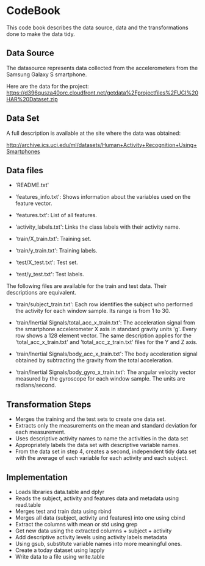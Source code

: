 # CodeBook

This code book describes the data source, data and the transformations done to make the data tidy.

## Data Source

The datasource represents data collected from the accelerometers from the Samsung Galaxy S smartphone. 

Here are the data for the project: https://d396qusza40orc.cloudfront.net/getdata%2Fprojectfiles%2FUCI%20HAR%20Dataset.zip



## Data Set

A full description is available at the site where the data was obtained:

http://archive.ics.uci.edu/ml/datasets/Human+Activity+Recognition+Using+Smartphones


## Data files

- 'README.txt'

- 'features_info.txt': Shows information about the variables used on the feature vector.

- 'features.txt': List of all features.

- 'activity_labels.txt': Links the class labels with their activity name.

- 'train/X_train.txt': Training set.

- 'train/y_train.txt': Training labels.

- 'test/X_test.txt': Test set.

- 'test/y_test.txt': Test labels.

The following files are available for the train and test data. Their descriptions are equivalent. 

- 'train/subject_train.txt': Each row identifies the subject who performed the activity for each window sample. Its range is from 1 to 30. 

- 'train/Inertial Signals/total_acc_x_train.txt': The acceleration signal from the smartphone accelerometer X axis in standard gravity units 'g'. Every row shows a 128 element vector. The same description applies for the 'total_acc_x_train.txt' and 'total_acc_z_train.txt' files for the Y and Z axis. 

- 'train/Inertial Signals/body_acc_x_train.txt': The body acceleration signal obtained by subtracting the gravity from the total acceleration. 

- 'train/Inertial Signals/body_gyro_x_train.txt': The angular velocity vector measured by the gyroscope for each window sample. The units are radians/second. 



## Transformation Steps

* Merges the training and the test sets to create one data set.
* Extracts only the measurements on the mean and standard deviation for each measurement.
* Uses descriptive activity names to name the activities in the data set
* Appropriately labels the data set with descriptive variable names.
* From the data set in step 4, creates a second, independent tidy data set with the average of each variable for each activity and each subject.

## Implementation

* Loads libraries data.table and dplyr
* Reads the subject, activity and features data and metadata using read.table
* Merges test and train data using rbind
* Merges all data (subject, activity and features) into one using cbind
* Extract the columns with mean or std using grep
* Get new data using the extracted columns + subject + activity
* Add descriptive activity levels using activity labels metadata
* Using gsub, substitute variable names into more meaningful ones.
* Create a today dataset using lapply
* Write data to a file using write.table






